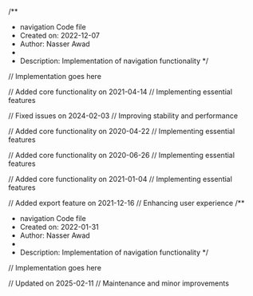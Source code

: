 /**
 * navigation Code file
 * Created on: 2022-12-07
 * Author: Nasser Awad
 *
 * Description: Implementation of navigation functionality
 */
 
// Implementation goes here


// Added core functionality on 2021-04-14
// Implementing essential features

// Fixed issues on 2024-02-03
// Improving stability and performance

// Added core functionality on 2020-04-22
// Implementing essential features

// Added core functionality on 2020-06-26
// Implementing essential features

// Added core functionality on 2021-01-04
// Implementing essential features

// Added export feature on 2021-12-16
// Enhancing user experience
/**
 * navigation Code file
 * Created on: 2022-01-31
 * Author: Nasser Awad
 *
 * Description: Implementation of navigation functionality
 */
 
// Implementation goes here


// Updated on 2025-02-11
// Maintenance and minor improvements
